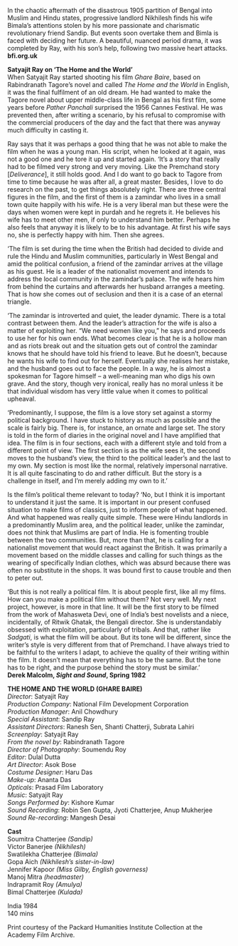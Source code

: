 
In the chaotic aftermath of the disastrous 1905 partition of Bengal into Muslim and Hindu states, progressive landlord Nikhilesh finds his wife Bimala’s attentions stolen by his more passionate and charismatic revolutionary friend Sandip. But events soon overtake them and Bimla is faced with deciding her future. A beautiful, nuanced period drama, it was completed by Ray, with his son’s help, following two massive heart attacks.  
**bfi.org.uk**

**Satyajit Ray on ‘The Home and the World’**  
When Satyajit Ray started shooting his film _Ghare Baire_, based on Rabindranath Tagore’s novel and called _The Home and the World_ in English, it was the final fulfilment of an old dream. He had wanted to make the Tagore novel about upper middle-class life in Bengal as his first film, some years before _Pather Panchali_ surprised the 1956 Cannes Festival. He was prevented then, after writing a scenario, by his refusal to compromise with the commercial producers of the day and the fact that there was anyway much difficulty in casting it.

Ray says that it was perhaps a good thing that he was not able to make the film when he was a young man. His script, when he looked at it again, was not a good one and he tore it up and started again. ‘It’s a story that really had to be filmed very strong and very moving. Like the Premchand story [_Deliverance_], it still holds good. And I do want to go back to Tagore from time to time because he was after all, a great master. Besides, I love to do research on the past, to get things absolutely right. There are three central figures in the film, and the first of them is a zamindar who lives in a small town quite happily with his wife. He is a very liberal man but these were the days when women were kept in purdah and he regrets it. He believes his wife has to meet other men, if only to understand him better. Perhaps he also feels that anyway it is likely to be to his advantage. At first his wife says no, she is perfectly happy with him. Then she agrees.

‘The film is set during the time when the British had decided to divide and rule the Hindu and Muslim communities, particularly in West Bengal and amid the political confusion, a friend of the zamindar arrives at the village as his guest. He is a leader of the nationalist movement and intends to address the local community in the zamindar’s palace. The wife hears him from behind the curtains and afterwards her husband arranges a meeting. That is how she comes out of seclusion and then it is a case of an eternal triangle.

‘The zamindar is introverted and quiet, the leader dynamic. There is a total contrast between them. And the leader’s attraction for the wife is also a matter of exploiting her. “We need women like you,” he says and proceeds to use her for his own ends. What becomes clear is that he is a hollow man and as riots break out and the situation gets out of control the zamindar knows that he should have told his friend to leave. But he doesn’t, because he wants his wife to find out for herself. Eventually she realises her mistake, and the husband goes out to face the people. In a way, he is almost a spokesman for Tagore himself – a well-meaning man who digs his own grave. And the story, though very ironical, really has no moral unless it be that individual wisdom has very little value when it comes to political upheaval.

‘Predominantly, I suppose, the film is a love story set against a stormy political background. I have stuck to history as much as possible and the scale is fairly big. There is, for instance, an ornate and large set. The story is told in the form of diaries in the original novel and I have amplified that idea. The film is in four sections, each with a different style and told from a different point of view. The first section is as the wife sees it, the second moves to the husband’s view, the third to the political leader’s and the last to my own. My section is most like the normal, relatively impersonal narrative. It is all quite fascinating to do and rather difficult. But the story is a challenge in itself, and I’m merely adding my own to it.’

Is the film’s political theme relevant to today? ‘No, but I think it is important to understand it just the same. It is important in our present confused situation to make films of classics, just to inform people of what happened. And what happened was really quite simple. These were Hindu landlords in a predominantly Muslim area, and the political leader, unlike the zamindar, does not think that Muslims are part of India. He is fomenting trouble between the two communities. But, more than that, he is calling for a nationalist movement that would react against the British. It was primarily a movement based on the middle classes and calling for such things as the wearing of specifically Indian clothes, which was absurd because there was often no substitute in the shops. It was bound first to cause trouble and then to peter out.

‘But this is not really a political film. It is about people first, like all my films. How can you make a political film without them? Not very well. My next project, however, is more in that line. It will be the first story to be filmed from the work of Mahasweta Devi, one of India’s best novelists and a niece, incidentally, of Ritwik Ghatak, the Bengali director. She is understandably obsessed with exploitation, particularly of tribals. And that, rather like _Sadgati_, is what the film will be about. But its tone will be different, since the writer’s style is very different from that of Premchand. I have always tried to be faithful to the writers I adapt, to achieve the quality of their writing within the film. It doesn’t mean that everything has to be the same. But the tone has to be right, and the purpose behind the story must be similar.’  
**Derek Malcolm, _Sight and Sound_, Spring 1982**  

**THE HOME AND THE WORLD (GHARE BAIRE)**  
_Director_: Satyajit Ray  
_Production Company_: National Film Development Corporation  
_Production Manager_: Anil Chowdhury  
_Special Assistant_: Sandip Ray  
_Assistant Directors_: Ranesh Sen, Shanti Chatterji, Subrata Lahiri  
_Screenplay_: Satyajit Ray  
_From the novel by_: Rabindranath Tagore  
_Director of Photography_: Soumendu Roy  
_Editor_: Dulal Dutta  
_Art Director_: Asok Bose  
_Costume Designer_: Haru Das  
_Make-up_: Ananta Das  
_Opticals_: Prasad Film Laboratory  
_Music_: Satyajit Ray  
_Songs Performed by_: Kishore Kumar  
_Sound Recording_: Robin Sen Gupta, Jyoti Chatterjee, Anup Mukherjee  
_Sound Re-recording_: Mangesh Desai  

**Cast**  
Soumitra Chatterjee _(Sandip)_  
Victor Banerjee _(Nikhilesh)_  
Swatilekha Chatterjee _(Bimala)_  
Gopa Aich _(Nikhilesh’s sister-in-law)_  
Jennifer Kapoor _(Miss Gilby, English governess)_  
Manoj Mitra _(headmaster)_  
Indrapramit Roy _(Amulya)_  
Bimal Chatterjee _(Kulada)_  

India 1984  
140 mins  

Print courtesy of the Packard Humanities Institute Collection at the Academy Film Archive.  
<!--stackedit_data:
eyJoaXN0b3J5IjpbLTM2MTA3NjE2OF19
-->